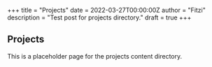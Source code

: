 +++
title = "Projects"
date = 2022-03-27T00:00:00Z
author = "Fitzi"
description = "Test post for projects directory."
draft = true
+++

## Projects

This is a placeholder page for the projects content directory.
